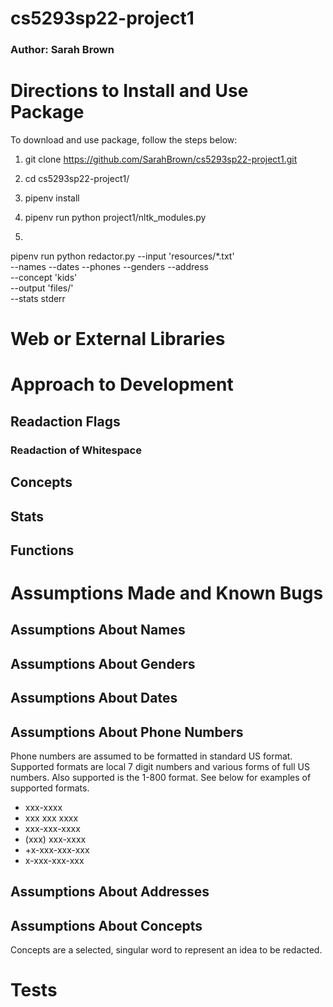 # cs5293sp22-project1

### Author: Sarah Brown

# Directions to Install and Use Package
To download and use package, follow the steps below:

1. git clone https://github.com/SarahBrown/cs5293sp22-project1.git
2. cd cs5293sp22-project1/
3. pipenv install
4. pipenv run python project1/nltk_modules.py

5. 
pipenv run python redactor.py --input 'resources/*.txt' \
                    --names --dates --phones --genders --address\
                    --concept 'kids' \
                    --output 'files/' \
                    --stats stderr

# Web or External Libraries


# Approach to Development

## Readaction Flags

### Readaction of Whitespace

## Concepts


## Stats 

## Functions


# Assumptions Made and Known Bugs
## Assumptions About Names

## Assumptions About Genders

## Assumptions About Dates

## Assumptions About Phone Numbers
Phone numbers are assumed to be formatted in standard US format. Supported formats are local 7 digit numbers and various forms of full US numbers. Also supported is the 1-800 format. See below for examples of supported formats.
* xxx-xxxx
* xxx xxx xxxx
* xxx-xxx-xxxx
* (xxx) xxx-xxxx
* +x-xxx-xxx-xxx
* x-xxx-xxx-xxx

## Assumptions About Addresses

## Assumptions About Concepts
Concepts are a selected, singular word to represent an idea to be redacted. 

# Tests

